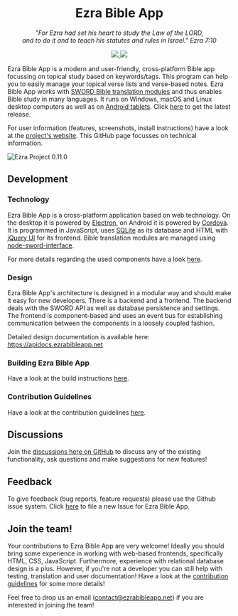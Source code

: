 <h1 align="center">Ezra Bible App</h1>
<p align="center" style="font-style: italic">
"For Ezra had set his heart to study the Law of the LORD,<br/>
and to do it and to teach his statutes and rules in Israel." Ezra 7:10
</p>

<p align="center">
  <a href="https://github.com/ezra-bible-app/ezra-bible-app/actions/workflows/test.yml">
    <img src="https://github.com/ezra-bible-app/ezra-bible-app/actions/workflows/test.yml/badge.svg"></img>
  </a>
  
  <a href="https://github.com/ezra-bible-app/ezra-bible-app/actions/workflows/build.yml">
    <img src="https://github.com/ezra-bible-app/ezra-bible-app/actions/workflows/build.yml/badge.svg"></img>
  </a>
</p>

Ezra Bible App is a modern and user-friendly, cross-platform Bible app focussing on topical study based on keywords/tags. This program can help you to easily manage your topical verse lists and verse-based notes. Ezra Bible App works with [SWORD Bible translation modules](http://www.crosswire.org/sword) and thus enables Bible study in many languages. It runs on Windows, macOS and Linux desktop computers as well as on [Android tablets](https://play.google.com/store/apps/details?id=net.ezrabibleapp.cordova). Click [here](https://github.com/ezra-bible-app/ezra-bible-app/releases/latest) to get the latest release.

For user information (features, screenshots, install instructions) have a look at the [project's website](https://ezrabibleapp.net). This GitHub page focusses on technical information.

![Ezra Project 0.11.0](https://ezrabibleapp.net/assets/screenshots/ezra_project_0_11_0_scaled_down.png "Ezra Project 0.11.0")

## Development

### Technology
Ezra Bible App is a cross-platform application based on web technology. On the desktop it is powered by [Electron](https://electronjs.org/), on Android it is powered by [Cordova](https://cordova.apache.org/). It is programmed in JavaScript, uses [SQLite](https://www.sqlite.org) as its database and HTML with [jQuery UI](https://jqueryui.com/) for its frontend. Bible translation modules are managed using [node-sword-interface](https://github.com/ezra-bible-app/node-sword-interface).

For more details regarding the used components have a look [here][tech].

[tech]: https://github.com/ezra-bible-app/ezra-bible-app/blob/master/TECH.md

### Design

Ezra Bible App's architecture is designed in a modular way and should make it easy for new developers. There is a backend and a frontend. The backend deals with the SWORD API as well as database persistence and settings. The frontend is component-based and uses an event bus for establishing communication between the components in a loosely coupled fashion.

Detailed design documentation is available here: https://apidocs.ezrabibleapp.net

### Building Ezra Bible App

Have a look at the build instructions [here][build].

[build]: https://github.com/ezra-bible-app/ezra-bible-app/blob/master/BUILD.md

### Contribution Guidelines

Have a look at the contribution guidelines [here][contributing].

[contributing]: https://github.com/ezra-bible-app/ezra-bible-app/blob/master/CONTRIBUTING.md

## Discussions

Join the [discussions here on GitHub](https://github.com/ezra-bible-app/ezra-bible-app/discussions) to discuss any of the existing functionality, ask questions and make suggestions for new features!

## Feedback
To give feedback (bug reports, feature requests) please use the Github issue system.
Click [here](https://github.com/ezra-bible-app/ezra-bible-app/issues/new) to file a new Issue for Ezra Bible App.

[latest]: https://github.com/ezra-bible-app/ezra-bible-app/releases/latest

## Join the team!
Your contributions to Ezra Bible App are very welcome!
Ideally you should bring some experience in working with web-based frontends, specifically HTML, CSS, JavaScript. Furthermore, experience with relational database design is a plus. However, if you're not a developer you can still help with testing, translation and user documentation!
Have a look at the [contribution guidelines][contributing] for some more details!

Feel free to drop us an email ([contact@ezrabibleapp.net](mailto:contact@ezrabibleapp.net)) if you are interested in joining the team!
